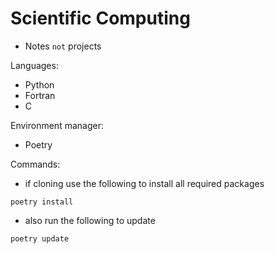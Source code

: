 # Scientific Computing

- Notes `not` projects

Languages:

- Python
- Fortran
- C

Environment manager:

- Poetry

Commands:

- if cloning use the following to install all required packages

```
poetry install
```

- also run the following to update

```
poetry update
```
